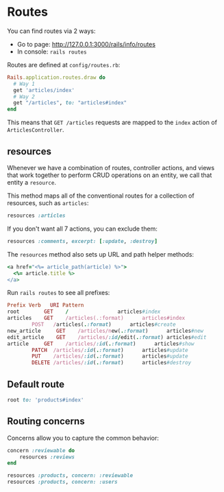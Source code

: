 # Routes

You can find routes via 2 ways:

- Go to page: http://127.0.0.1:3000/rails/info/routes
- In console: `rails routes`

Routes are defined at `config/routes.rb`:

```ruby
Rails.application.routes.draw do
  # Way 1
  get 'articles/index'
  # Way 2
  get "/articles", to: "articles#index"
end
```
This means that `GET /articles` requests are mapped to the `index` action of `ArticlesController`.

## resources

Whenever we have a combination of routes, controller actions, and views that work together 
to perform CRUD operations on an entity, we call that entity a `resource`.

This method maps all of the conventional routes for a collection of resources, such as `articles`:

```ruby
resources :articles
```

If you don't want all 7 actions, you can exclude them:

```ruby
resources :comments, excerpt: [:update, :destroy]
```

The `resources` method also sets up URL and path helper methods:

```ruby
<a href="<%= article_path(article) %>">
  <%= article.title %>
</a>
```
Run `rails routes` to see all prefixes:

```ruby
Prefix Verb   URI Pattern                                                                                       
root 		GET    /				articles#index
articles 	GET    /articles(.:format)		articles#index
		POST   /articles(.:format)		articles#create
new_article 	GET    /articles/new(.:format)		articles#new
edit_article 	GET    /articles/:id/edit(.:format)	articles#edit
article 	GET    /articles/:id(.:format)		articles#show
		PATCH  /articles/:id(.:format)		articles#update
		PUT    /articles/:id(.:format)		articles#update
		DELETE /articles/:id(.:format)		articles#destroy
```

## Default route

```ruby
root to: 'products#index'
```

## Routing concerns

Concerns allow you to capture the common behavior:

```ruby
concern :reviewable do
	resources :reviews
end

resources :products, concern: :reviewable
resources :products, concern: :users
```
